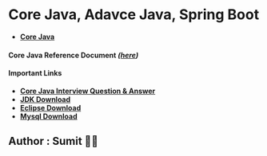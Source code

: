 # Core Java, Adavce Java, Spring Boot

* **[Core Java](https://github.com/snjava/FSD-23092022/tree/main/code/corejava)**
#### Core Java Reference Document _([here](https://github.com/snjava/FSD-23092022/tree/main/docs/CoreJava.docx))_


#### Important Links

* **[Core Java Interview Question & Answer](https://javainbeats.com/#/java-interview-questions)**
* **[JDK Download](https://www.oracle.com/java/technologies/downloads/)**
* **[Eclipse Download](https://www.eclipse.org/downloads/packages/ )**
* **[Mysql Download](https://dev.mysql.com/downloads/installer/ )**


## Author : Sumit :technologist: